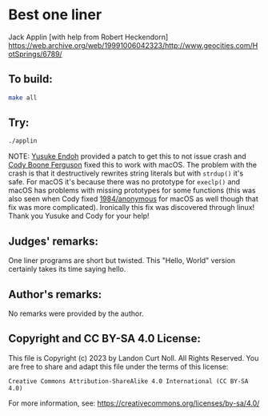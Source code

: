 # Best one liner

Jack Applin [with help from Robert Heckendorn]  
<https://web.archive.org/web/19991006042323/http://www.geocities.com/HotSprings/6789/>

## To build:

```sh
make all
```

## Try:

```sh
./applin
```

NOTE: [Yusuke Endoh](/winners.html#Yusuke_Endoh) provided a patch to get this to
not issue crash and [Cody Boone Ferguson](/winners.html#Cody_Boone_Ferguson)
fixed this to work with macOS.  The problem with the crash is that it
destructively rewrites string literals but with `strdup()` it's safe. For macOS
it's because there was no prototype for `execlp()` and macOS has problems with
missing prototypes for some functions (this was also seen when Cody fixed
[1984/anonymous](/1984/anonymous/anonymous.c) for macOS as well though that fix
was more complicated). Ironically this fix was discovered through linux! Thank
you Yusuke and Cody for your help!


## Judges' remarks:

One liner programs are short but twisted.  This "Hello, World" version
certainly takes its time saying hello.

## Author's remarks:

No remarks were provided by the author.

## Copyright and CC BY-SA 4.0 License:

This file is Copyright (c) 2023 by Landon Curt Noll.  All Rights Reserved.
You are free to share and adapt this file under the terms of this license:

    Creative Commons Attribution-ShareAlike 4.0 International (CC BY-SA 4.0)

For more information, see: https://creativecommons.org/licenses/by-sa/4.0/

